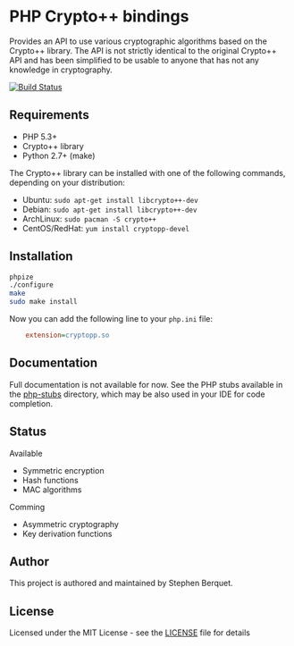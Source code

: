 # PHP Crypto++ bindings

Provides an API to use various cryptographic algorithms based on the Crypto++ library. The API is not strictly identical to the original Crypto++ API and has been simplified to be usable to anyone that has not any knowledge in cryptography.

[![Build Status](https://travis-ci.org/samleybrize/php-cryptopp.svg?branch=master)](https://travis-ci.org/samleybrize/php-cryptopp)

## Requirements

- PHP 5.3+
- Crypto++ library
- Python 2.7+ (make)

The Crypto++ library can be installed with one of the following commands, depending on your distribution:
- Ubuntu: `sudo apt-get install libcrypto++-dev`
- Debian: `sudo apt-get install libcrypto++-dev`
- ArchLinux: `sudo pacman -S crypto++`
- CentOS/RedHat: `yum install cryptopp-devel`

## Installation

```sh
phpize
./configure
make
sudo make install
```

Now you can add the following line to your `php.ini` file:

```ini
    extension=cryptopp.so
```

## Documentation

Full documentation is not available for now. See the PHP stubs available in the [php-stubs](php-stubs) directory, which may be also used in your IDE for code completion.

## Status

Available
- Symmetric encryption
- Hash functions
- MAC algorithms

Comming
- Asymmetric cryptography
- Key derivation functions

## Author

This project is authored and maintained by Stephen Berquet.

## License

Licensed under the MIT License - see the [LICENSE](LICENSE) file for details
